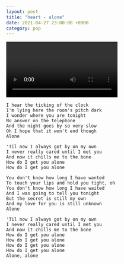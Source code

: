 ```yaml
---
layout: post
title: "heart - alone"
date: 2021-04-27 23:00:00 +0900
category: pop
---
```


<div class="video-container">
    <video id="player" class="video-js vjs-default-skin vjs-big-play-centered" data-json="/public/json/pop/heart - alone.json"></video>
</div>

```
I hear the ticking of the clock
I'm lying here the room's pitch dark
I wonder where you are tonight
No answer on the telephone
And the night goes by so very slow
Oh I hope that it won't end though
Alone

'Til now I always got by on my own
I never really cared until I met you
And now it chills me to the bone
How do I get you alone
How do I get you alone

You don't know how long I have wanted
To touch your lips and hold you tight, oh
You don't know how long I have waited
And I was going to tell you tonight
But the secret is still my own
And my love for you is still unknown
Alone

'Til now I always got by on my own
I never really cared until I met you
And now it chills me to the bone
How do I get you alone
How do I get you alone
How do I get you alone
How do I get you alone
Alone, alone
```